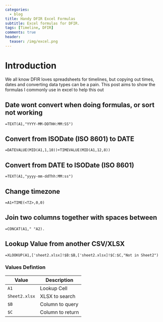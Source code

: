 ```yaml
---
categories:
  - blog
title: Handy DFIR Excel Formulas
subtitle: Excel formulas for DFIR.
tags: [Timeline, DFIR]
comments: true
header:
  teaser: /img/excel.png
---
```


# Introduction

We all know DFIR loves spreadsheets for timelines, but copying out times, dates and converting data types can be a pain. This post aims to show the formulas I commonly use in excel to help this out

## Date wont convert when doing formulas, or sort not working

`=TEXT(A1,"YYYY-MM-DDTHH:MM:SS")`

## Convert from ISODate (ISO 8601) to DATE 

`=DATEVALUE(MID(A1,1,10))+TIMEVALUE(MID(A1,12,8))`

## Convert from DATE to ISODate (ISO 8601)

`=TEXT(A1,"yyyy-mm-ddThh:MM:ss")`

## Change timezone

`=A1+TIME(<TZ>,0,0)`

## Join two columns together with spaces between
`=CONCAT(A1," "A2).`

## Lookup Value from another CSV/XLSX
`=XLOOKUP(A1,['sheet2.xlsx]!$B:$B,['sheet2.xlsx]!$C:$C,"Not in Sheet2")`

### Values Defintion

Value | Description
-------|--------
`A1`	| Lookup Cell
`Sheet2.xlsx`	| XLSX to search
`$B` | Column to query
`$C` | Column to return
 
